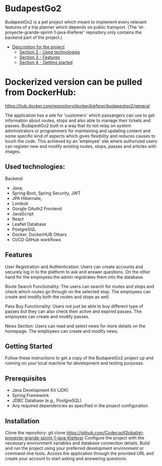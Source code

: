 # BudapestGo2

BudapestGo2 is a pet project which meant to implement every relevant features of a trip planner which depends on public transport.
(The 'el-proyecte-grande-sprint-1-java-Kieferer' repository only contains the backend part of the project.)

- [Description for the project](#dockerized-version-can-be-pulled-from-DockerHub)
    - [Section 2 - Used technologies](#section-2---Used-technologies)
    - [Section 3 - Features](#section-3---Features)
    - [Section 4 - Getting started](#section-3---Getting-Started)

# Dockerized version can be pulled from DockerHub:
https://hub.docker.com/repository/docker/kieferer/budapestgo2/general

The application has a site for 'customers' which passangers can use to get information about routes, stops and also able to manage their tickets and passes. BudapestGo2 built in a way that its not relay on system administrators or programmers for maintaining and updating content and some specific kind of aspects which gives flexibility and reduces causes to touch the code. This achieved by an 'employee' site where authorized users can register new and modify existing routes, stops, passes and articles with images.

## Used technologies:

 Backend
  - Java,
  - Spring Boot, Spring Security, JWT
  - JPA Hibernate, 
  - Lombok
  - Google OAuth2
 Frontend
  - JavaScript
  - React
  - Leaflet
 Database
  - PostgreSQL
  - Docker, DockerHUB
  Others
  - CI/CD GitHub workflows

## Features

User Registration and Authentication: Users can create accounts and securely log in to the platform to ask and answer questions. On the other hand for the employees the admin registrates them into the database.

Route Search Functionality: The users can search for routes and stops and check which routes go through on the selected stop. The employees can create and modify both the routes and stops as well.

Pass Buy Functionality: Users not just be able to buy different type of passes but they can also check their active and expired passes. The employees can create and modify passes. 

News Section: Users can read and select news for more details on the homepage. The employees can create and modify news. 

## Getting Started

Follow these instructions to get a copy of the BudapestGo2 project up and running on your local machine for development and testing purposes.

## Prerequisites

 * Java Development Kit (JDK)
 * Spring Framework
 * JDBC Database (e.g., PostgreSQL)
 * Any required dependencies as specified in the project configuration

## Installation

Clone the repository: git clone https://github.com/CodecoolGlobal/el-proyecte-grande-sprint-1-java-Kieferer
Configure the project with the necessary environment variables and database connection details.
Build and run the project using your preferred development environment or command-line tools.
Access the application through the provided URL and create your account to start asking and answering questions.


  

